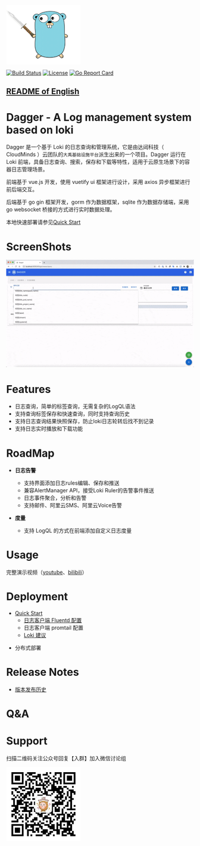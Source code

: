 <img align="center" width="200" height="160" src="docs/logo.png">

[![Build Status](https://github.com/CloudmindsRobot/dagger/workflows/build/badge.svg)](https://github.com/CloudmindsRobot/dagger/actions)
[![License](https://img.shields.io/badge/License-Apache%202.0-blue.svg)](https://opensource.org/licenses/Apache-2.0)
[![Go Report Card](https://goreportcard.com/badge/github.com/CloudmindsRobot/dagger)](https://goreportcard.com/report/github.com/CloudmindsRobot/dagger)

## [README of English](https://github.com/CloudmindsRobot/dagger/blob/main/README-EN.md)

# Dagger - A Log management system based on loki

Dagger 是一个基于 Loki 的日志查询和管理系统，它是由达闼科技（ CloudMinds ）云团队的`大禹基础设施平台`派生出来的一个项目。Dagger 运行在 Loki 前端，具备日志查询、搜索，保存和下载等特性，适用于云原生场景下的容器日志管理场景。

前端基于 vue.js 开发，使用 vuetify ui 框架进行设计，采用 axios 异步框架进行前后端交互。

后端基于 go gin 框架开发，gorm 作为数据框架，sqlite 作为数据存储端，采用 go websocket 桥接的方式进行实时数据处理。

本地快速部署请参见[Quick Start](#jump)

# ScreenShots

<img src="docs/screenshot.gif">

# Features

- 日志查询，简单的标签查询，无需复杂的LogQL语法
- 支持查询标签保存和快速查询，同时支持查询历史
- 支持日志查询结果快照保存，防止loki日志轮转后找不到记录
- 支持日志实时播放和下载功能

# RoadMap

- **日志告警**

  - 支持界面添加日志rules编辑、保存和推送
  - 兼容AlertManager API，接受Loki Ruler的告警事件推送
  - 日志事件聚合，分析和告警
  - 支持邮件、阿里云SMS、阿里云Voice告警

- **度量**
  - 支持 LogQL 的方式在前端添加自定义日志度量

# Usage

完整演示视频（[youtube](https://youtu.be/1qc8_nZA_dM)、[bilibili](https://www.bilibili.com/video/BV1Jr4y1w7qz/)）

# Deployment

- <span id = "jump">[Quick Start](docs/quick_start.md)</span>
  - [日志客户端 Fluentd 配置](docs/fluentd_config.md)
  - 日志客户端 promtail 配置
  - [Loki 建议](docs/Loki_best_practice.md)

* 分布式部署

# Release Notes

- [版本发布历史](https://github.com/CloudmindsRobot/dagger/releases)

# Q&A

# Support

扫描二维码关注公众号回复【入群】加入微信讨论组

<img align="left" width="200" height="200" src="docs/qrcode.jpg">
